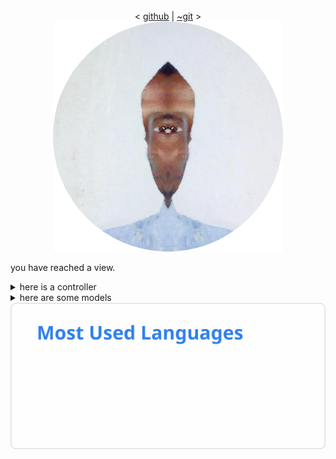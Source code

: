 <html>
<center>
    <!-- <b>Kenneth</b> -->
    <br>
    <
    <!-- <a href="./stats.md">stats</a> -->
    <a href="https://github.com/kendfss">github</a>
    <!-- <a href="https://kendfss.xyz">home</a> -->
    <!-- | <a href="https://node.kendfss.xyz">blog</a> -->
    <!-- | <a href="http://tildegit.org/kendfss">~gemini</a> -->
    | <a href="http://tildegit.org/eli2and40">~git</a>
    <!-- <a href=""></a> -->
    >
    <br>
    <img src="73350225-modified(1).png" class="center"/> 
    <link rel="stylesheet" type="text/css" href="prism.css">
    <link rel="stylesheet" type="text/css" href="index.css">
</center>
<center> 
</center>
<p>you have reached a view. </p>
<details><summary>here is a controller</summary>

<!-- ```go -->
<pre>
<code class="language-go line-numbers">self := &Noun{
    Name:  "Kenneth Sabalo",
    Quote: "There was a time when man would break back over symphonies and conciertos; now him push buttons, make houses, and technos",
    Year:  1995,
    Schools: {
        "St. John's University [BS, Physics] (2019 - Jamaica, New York)",
        "Thomas A. Edison High School [Diploma, International Baccalaureate] (2013 - Alexandria, Virginia)",
        "Claremont High School [GCSEs/BTEC] (2011 - London, England)",
    },
    Resides:  "Luanda, Angola",
    Hometown: "London, England",
    Publications: {
        "A Study of PbS Nanoparticle Synthesis from Sulfur Powder (AIMS Press) (2017)",
        "Photocurrent Enhancement by Introducing Gold Nanoparticles in Nanostructure-based Heterojunction Solar Cell Device (Materials Research Society) (2017)",
    },
}
</code>
</pre>
<!-- ``` -->
*<small>This code was written for readability <i>and should not</i> be passed to a `go` compiler.</small>
</details>

<details><summary>here are some models</summary>

<!-- ```go -->
<pre>
<code class="language-go line-numbers">type (
    Noun struct {
        Quote        string
        Year         uint11
        Schools      []string
        Resides      string
        Hometown     string
        Publications string
    }
    Verb interface{}
)
</code>
</pre>
<!-- ``` -->
<!-- <a href="">Let me explain</a> -->
\*<small>This code was written for readability <i>and should not</i> be passed to a `go` compiler.</small>
</details>

<!-- <center>
    <i>
    chasing that feeling you get when the fact that B has bugs is the only reason you know that A is working; despite, and arguably because of, the futility of it all
    </i>
</center> -->
<script src="prism.js"></script>
<script src="index.js"></script>
<center>
    <img src="most_used_langs.svg" alt="Example SVG Image">
</center>
</html>
